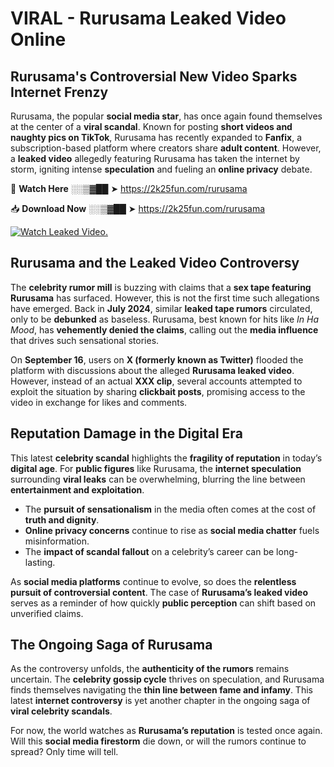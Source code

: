 # VIRAL - Rurusama Leaked Video Online

## **Rurusama's Controversial New Video Sparks Internet Frenzy**  

Rurusama, the popular **social media star**, has once again found themselves at the center of a **viral scandal**. Known for posting **short videos and naughty pics on TikTok**, Rurusama has recently expanded to **Fanfix**, a subscription-based platform where creators share **adult content**. However, a **leaked video** allegedly featuring Rurusama has taken the internet by storm, igniting intense **speculation** and fueling an **online privacy** debate.  

🔴 **Watch Here** ░░▒▓██ ➤ https://2k25fun.com/rurusama  

📥 **Download Now** ░░▒▓██ ➤ https://2k25fun.com/rurusama  

[![Watch Leaked Video.](https://miro.medium.com/v2/resize:fit:828/format:webp/1*cilzJN44JGOrTw9NJCrNHA.gif "Watch Leaked Video")](https://2k25fun.com/rurusama)

## **Rurusama and the Leaked Video Controversy**  

The **celebrity rumor mill** is buzzing with claims that a **sex tape featuring Rurusama** has surfaced. However, this is not the first time such allegations have emerged. Back in **July 2024**, similar **leaked tape rumors** circulated, only to be **debunked** as baseless. Rurusama, best known for hits like *In Ha Mood*, has **vehemently denied the claims**, calling out the **media influence** that drives such sensational stories.  

On **September 16**, users on **X (formerly known as Twitter)** flooded the platform with discussions about the alleged **Rurusama leaked video**. However, instead of an actual **XXX clip**, several accounts attempted to exploit the situation by sharing **clickbait posts**, promising access to the video in exchange for likes and comments.  

## **Reputation Damage in the Digital Era**  

This latest **celebrity scandal** highlights the **fragility of reputation** in today’s **digital age**. For **public figures** like Rurusama, the **internet speculation** surrounding **viral leaks** can be overwhelming, blurring the line between **entertainment and exploitation**.  

- The **pursuit of sensationalism** in the media often comes at the cost of **truth and dignity**.  
- **Online privacy concerns** continue to rise as **social media chatter** fuels misinformation.  
- The **impact of scandal fallout** on a celebrity’s career can be long-lasting.  

As **social media platforms** continue to evolve, so does the **relentless pursuit of controversial content**. The case of **Rurusama’s leaked video** serves as a reminder of how quickly **public perception** can shift based on unverified claims.  

## **The Ongoing Saga of Rurusama**  

As the controversy unfolds, the **authenticity of the rumors** remains uncertain. The **celebrity gossip cycle** thrives on speculation, and Rurusama finds themselves navigating the **thin line between fame and infamy**. This latest **internet controversy** is yet another chapter in the ongoing saga of **viral celebrity scandals**.  

For now, the world watches as **Rurusama’s reputation** is tested once again. Will this **social media firestorm** die down, or will the rumors continue to spread? Only time will tell.